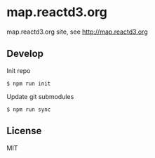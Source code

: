 # map.reactd3.org

map.reactd3.org site, see http://map.reactd3.org

## Develop

Init repo

```
$ npm run init
```

Update git submodules

```
$ npm run sync
```

## License

MIT
